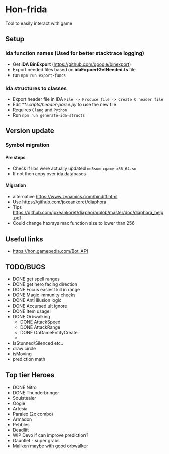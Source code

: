 # Hon-frida
Tool to easily interact with game

## Setup

### Ida function names (Used for better stacktrace logging)
* Get **IDA BinExport** (https://github.com/google/binexport)
* Export needed files based on **idaExpoertGetNeeded.ts** file
* run `npm run export-funcs`

### Ida structures to classes
* Export header file in IDA `File -> Produce file -> Create C header file`
* Edit ***scripts/header-parse.py* to use the new file
* Requires `Clang` and `Python`
* Run `npm run generate-ida-structs`


## Version update

### Symbol migration

#### Pre steps
* Check if libs were actually updated `md5sum cgame-x86_64.so`
* If not then copy over ida databases

#### Migration
* alternative https://www.zynamics.com/bindiff.html
* Use https://github.com/joxeankoret/diaphora
* Tips https://github.com/joxeankoret/diaphora/blob/master/doc/diaphora_help.pdf
* Could change haxrays max function size to lower than 256

## Useful links

* https://hon.gamepedia.com/Bot_API

## TODO/BUGS

* DONE get spell ranges
* DONE get hero facing direction
* DONE Focus easiest kill in range
* DONE Magic immunity checks
* DONE Anti illusion logic 
* DONE Accursed ult ignore
* DONE Item usage!
* DONE Orbwalking
    * DONE AttackSpeed
    * DONE AttackRange
    * DONE OnGameEntityCreate
    *
* IsStunned/Silenced etc..
* draw circle
* isMoving
* prediction math

## Top tier Heroes

* DONE Nitro
* DONE Thunderbringer
* Soulstealer
* Oogie
* Artesia
* Paralex (2x combo)
* Armadon
* Pebbles
* Deadlift
* WIP Devo if can improve prediction? 
* Gauntlet - super grabs
* Maliken maybe with good orbwalker